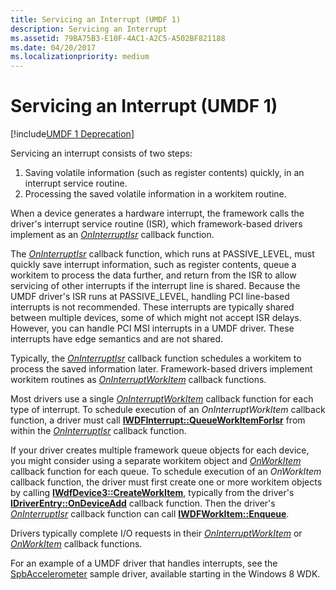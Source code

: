 ```yaml
---
title: Servicing an Interrupt (UMDF 1)
description: Servicing an Interrupt
ms.assetid: 79BA75B3-E10F-4AC1-A2C5-A502BF821188
ms.date: 04/20/2017
ms.localizationpriority: medium
---
```


# Servicing an Interrupt (UMDF 1)


[!include[UMDF 1 Deprecation](../includes/umdf-1-deprecation.md)]

Servicing an interrupt consists of two steps:

1.  Saving volatile information (such as register contents) quickly, in an interrupt service routine.
2.  Processing the saved volatile information in a workitem routine.

When a device generates a hardware interrupt, the framework calls the driver's interrupt service routine (ISR), which framework-based drivers implement as an [*OnInterruptIsr*](https://docs.microsoft.com/windows-hardware/drivers/ddi/wudfinterrupt/nc-wudfinterrupt-wudf_interrupt_isr) callback function.

The [*OnInterruptIsr*](https://docs.microsoft.com/windows-hardware/drivers/ddi/wudfinterrupt/nc-wudfinterrupt-wudf_interrupt_isr) callback function, which runs at PASSIVE\_LEVEL, must quickly save interrupt information, such as register contents, queue a workitem to process the data further, and return from the ISR to allow servicing of other interrupts if the interrupt line is shared. Because the UMDF driver's ISR runs at PASSIVE\_LEVEL, handling PCI line-based interrupts is not recommended. These interrupts are typically shared between multiple devices, some of which might not accept ISR delays. However, you can handle PCI MSI interrupts in a UMDF driver. These interrupts have edge semantics and are not shared.

Typically, the [*OnInterruptIsr*](https://docs.microsoft.com/windows-hardware/drivers/ddi/wudfinterrupt/nc-wudfinterrupt-wudf_interrupt_isr) callback function schedules a workitem to process the saved information later. Framework-based drivers implement workitem routines as [*OnInterruptWorkItem*](https://docs.microsoft.com/windows-hardware/drivers/ddi/wudfinterrupt/nc-wudfinterrupt-wudf_interrupt_workitem) callback functions.

Most drivers use a single [*OnInterruptWorkItem*](https://docs.microsoft.com/windows-hardware/drivers/ddi/wudfinterrupt/nc-wudfinterrupt-wudf_interrupt_workitem) callback function for each type of interrupt. To schedule execution of an *OnInterruptWorkItem* callback function, a driver must call [**IWDFInterrupt::QueueWorkItemForIsr**](https://docs.microsoft.com/windows-hardware/drivers/ddi/wudfddi/nf-wudfddi-iwdfinterrupt-queueworkitemforisr) from within the [*OnInterruptIsr*](https://docs.microsoft.com/windows-hardware/drivers/ddi/wudfinterrupt/nc-wudfinterrupt-wudf_interrupt_isr) callback function.

If your driver creates multiple framework queue objects for each device, you might consider using a separate workitem object and [*OnWorkItem*](https://docs.microsoft.com/windows-hardware/drivers/ddi/wudfworkitem/nc-wudfworkitem-wudf_workitem_function) callback function for each queue. To schedule execution of an *OnWorkItem* callback function, the driver must first create one or more workitem objects by calling [**IWdfDevice3::CreateWorkItem**](https://docs.microsoft.com/windows-hardware/drivers/ddi/wudfddi/nf-wudfddi-iwdfdevice3-createworkitem), typically from the driver's [**IDriverEntry::OnDeviceAdd**](https://docs.microsoft.com/windows-hardware/drivers/ddi/wudfddi/nf-wudfddi-idriverentry-ondeviceadd) callback function. Then the driver's [*OnInterruptIsr*](https://docs.microsoft.com/windows-hardware/drivers/ddi/wudfinterrupt/nc-wudfinterrupt-wudf_interrupt_isr) callback function can call [**IWDFWorkItem::Enqueue**](https://docs.microsoft.com/windows-hardware/drivers/ddi/wudfddi/nf-wudfddi-iwdfworkitem-enqueue).

Drivers typically complete I/O requests in their [*OnInterruptWorkItem*](https://docs.microsoft.com/windows-hardware/drivers/ddi/wudfinterrupt/nc-wudfinterrupt-wudf_interrupt_workitem) or [*OnWorkItem*](https://docs.microsoft.com/windows-hardware/drivers/ddi/wudfworkitem/nc-wudfworkitem-wudf_workitem_function) callback functions.

For an example of a UMDF driver that handles interrupts, see the [SpbAccelerometer](https://go.microsoft.com/fwlink/p/?linkid=256189) sample driver, available starting in the Windows 8 WDK.

 

 





